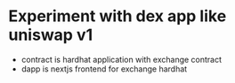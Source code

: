 # Experiment with dex app like uniswap v1

- contract is hardhat application with exchange contract
- dapp is nextjs frontend for exchange hardhat